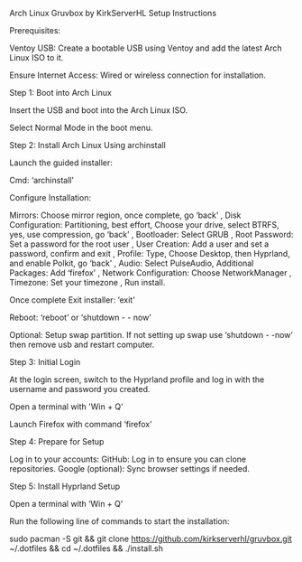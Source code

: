 Arch Linux Gruvbox by KirkServerHL Setup Instructions

Prerequisites:

Ventoy USB: Create a bootable USB using Ventoy and add the latest Arch Linux ISO to it.

Ensure Internet Access: Wired or wireless connection for installation.

Step 1: Boot into Arch Linux

Insert the USB and boot into the Arch Linux ISO.

Select Normal Mode in the boot menu.

Step 2: Install Arch Linux Using archinstall

Launch the guided installer:
 
Cmd: ‘archinstall’

Configure Installation:

Mirrors: Choose mirror region, once complete, go ‘back’ , Disk Configuration: Partitioning, best effort, Choose your drive, select BTRFS, yes, use compression, go ‘back’ , Bootloader: Select GRUB , Root Password: Set a password for the root user , User Creation: Add a user and set a password, confirm and exit , Profile: Type, Choose Desktop, then Hyprland, and enable Polkit, go ‘back’ , Audio: Select PulseAudio, Additional Packages: Add ‘firefox’ , Network Configuration: Choose NetworkManager , Timezone: Set your timezone , Run install.

Once complete Exit installer:  	‘exit’

Reboot:				‘reboot’ or ‘shutdown - - now’

Optional: Setup swap partition. 
If not setting up swap use ‘shutdown - -now’ then remove usb and restart computer.

Step 3: Initial Login

At the login screen, switch to the Hyprland profile and log in with the username and password you created.

Open a terminal with 'Win + Q'

Launch Firefox with command ‘firefox’

Step 4: Prepare for Setup

Log in to your accounts:
GitHub: Log in to ensure you can clone repositories.
Google (optional): Sync browser settings if needed.

Step 5: Install Hyprland Setup

Open a terminal with ‘Win + Q’

Run the following  line of commands to start the installation:

sudo pacman -S git && git clone https://github.com/kirkserverhl/gruvbox.git ~/.dotfiles && cd ~/.dotfiles && ./install.sh

